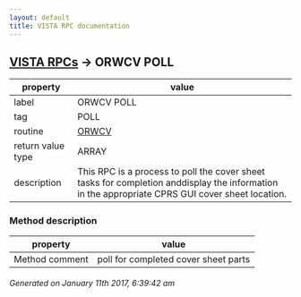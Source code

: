 ```yaml
---
layout: default
title: VISTA RPC documentation
---
```




## [VISTA RPCs](TableOfContent.md) &#8594; ORWCV POLL 

 property | value 
--- | --- 
 label | ORWCV POLL
 tag | POLL
 routine | [ORWCV](http://code.osehra.org/dox/Routine_ORWCV_source.html)
 return value type | ARRAY
 description | This RPC is a process to poll the cover sheet tasks for completion anddisplay the information in the appropriate CPRS GUI cover sheet location.


### Method description

 property | value 
--- | --- 
 Method comment | poll for completed cover sheet parts




 ###### Generated on January 11th 2017, 6:39:42 am